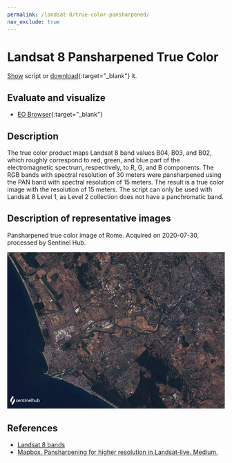 ```yaml
---
permalink: /landsat-8/true-color-pansharpened/
nav_exclude: true
---
```


# Landsat 8 Pansharpened True Color
<a href="#" id='togglescript'>Show</a> script or [download](script.js){:target="_blank"} it.
<div id='script_view' style="display:none">
{% highlight javascript %}
{% include_relative script.js %}
{% endhighlight %}
</div>

## Evaluate and visualize

- [EO Browser](https://sentinelshare.page.link/BjFa){:target="_blank"}   

## Description

The true color product maps Landsat 8 band values B04, B03, and B02, which roughly correspond to red, green, and blue part of the electromagnetic spectrum, respectively, to R, G, and B components. The RGB bands with spectral resolution of 30 meters were pansharpened using the PAN band with spectral resolution of 15 meters. The result is a true color image with the resolution of 15 meters. The script can only be used with Landsat 8 Level 1, as Level 2 collection does not have a panchromatic band. 

## Description of representative images

Pansharpened true color image of Rome. Acquired on 2020-07-30, processed by Sentinel Hub. 

![L8 NDVI](fig/fig1.png)

## References

-  [Landsat 8 bands](https://landsat.gsfc.nasa.gov/landsat-8/landsat-8-bands)
-  [Mapbox. Pansharpening for higher resolution in Landsat-live. Medium.](https://blog.mapbox.com/pansharpening-for-higher-resolution-in-landsat-live-e4717cd7c356)


 